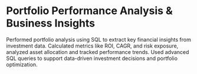 # Portfolio Performance Analysis & Business Insights
Performed portfolio analysis using SQL to extract key financial insights from investment data. Calculated metrics like ROI, CAGR, and risk exposure, analyzed asset allocation and tracked performance trends. Used advanced SQL queries to support data-driven investment decisions and portfolio optimization. 
